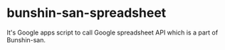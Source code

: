 # bunshin-san-spreadsheet
It's Google apps script to call Google spreadsheet API which is a part of Bunshin-san.
